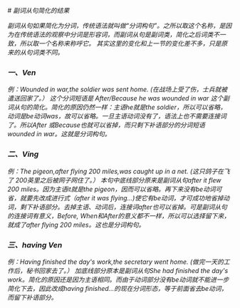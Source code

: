 <em># 副词从句简化的结果

副词从句如果简化为分词，传统语法就叫做“分词构句”。之所以取这个名称，是因为在传统语法的观察中分词是形容词，而副词从句是副词类，简化之后词类不一致，所以取一个名称来称呼它。 其实这里的变化和上一节的变化差不多，只是原来的从句词类不同。

### 一、Ven


例：<em>Wounded</em> in war,the soldier was sent home.
(在战场上受了伤，士兵就被遣送回家了。）
这个分词短语是 After/Because he was wounded in war 这个副词从句的简化。简化的原因仍然一样：主语he就是the soldier，所以可以省略，动词是be动词was，故可以省略。一旦主语动词没有了，语法上也不需要连接词了。所以After 或Because也就可以省掉，而只剩下补语部分的分词短语wounded in war。这就是分词构句。

### 二、Ving


例：The pigeon,after <em>flying</em> 200 miles,was caught up in a net.
(这只鸽子在飞了 200英里之后被网子网住了。）
本句中底线部分原来是副词从句after it flew 200 miles。因为主语it就是the pigeon，因而可以省略。再下来没有be动词可省，就要先改成进行式（after it was flying...)使它有be动词，才可成功地省掉动词，剩下补语部分。去掉主语、动词后，连接词after也可以省掉。可是副词从句的连接词有意义，Before, When和After的意义都不一样，所以可以选择留下来，就成了after flying 200 miles。这也是分词构句。

### 三、having Ven


例：<em>Having finished</em> the day's work,the secretary went home.
(做完一天的工作后，秘书回家去了。）
加底线部分原本是副词从句She had finished the day's work。简化的原因还是因为主语相同。而由于动词部分没有be动词就不能进一步简化下去，因此改成having finished…的现在分词形态，等于前面省去be动词，而留下补语部分。